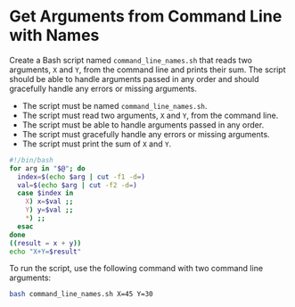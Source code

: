 # Get Arguments from Command Line with Names

Create a Bash script named `command_line_names.sh` that reads two arguments, `X` and `Y`, from the command line and prints their sum. The script should be able to handle arguments passed in any order and should gracefully handle any errors or missing arguments.

- The script must be named `command_line_names.sh`.
- The script must read two arguments, `X` and `Y`, from the command line.
- The script must be able to handle arguments passed in any order.
- The script must gracefully handle any errors or missing arguments.
- The script must print the sum of `X` and `Y`.

```bash
#!/bin/bash
for arg in "$@"; do
  index=$(echo $arg | cut -f1 -d=)
  val=$(echo $arg | cut -f2 -d=)
  case $index in
    X) x=$val ;;
    Y) y=$val ;;
    *) ;;
  esac
done
((result = x + y))
echo "X+Y=$result"
```

To run the script, use the following command with two command line arguments:

```bash
bash command_line_names.sh X=45 Y=30
```
